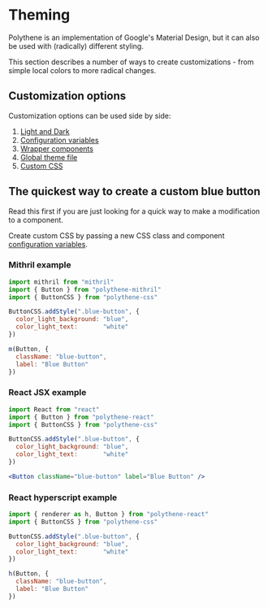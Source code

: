 # Theming

Polythene is an implementation of Google's Material Design, but it can also be used with (radically) different styling.

This section describes a number of ways to create customizations - from simple local colors to more radical changes.


## Customization options

Customization options can be used side by side:

1. [Light and Dark](theming/light-and-dark.md)
1. [Configuration variables](theming/configuration-variables.md)
1. [Wrapper components](theming/wrapper-components.md)
1. [Global theme file](theming/global-theme-file.md)
1. [Custom CSS](theming/custom-css.md)


## The quickest way to create a custom blue button

Read this first if you are just looking for a quick way to make a modification to a component.

Create custom CSS by passing a new CSS class and component [configuration variables](theming/configuration-variables.md).

### Mithril example

~~~javascript
import mithril from "mithril"
import { Button } from "polythene-mithril"
import { ButtonCSS } from "polythene-css"

ButtonCSS.addStyle(".blue-button", {
  color_light_background: "blue",
  color_light_text:       "white"
})

m(Button, {
  className: "blue-button",
  label: "Blue Button"
})
~~~ 

### React JSX example

~~~jsx
import React from "react"
import { Button } from "polythene-react"
import { ButtonCSS } from "polythene-css"

ButtonCSS.addStyle(".blue-button", {
  color_light_background: "blue",
  color_light_text:       "white"
})

<Button className="blue-button" label="Blue Button" />
~~~ 

### React hyperscript example

~~~javascript
import { renderer as h, Button } from "polythene-react"
import { ButtonCSS } from "polythene-css"

ButtonCSS.addStyle(".blue-button", {
  color_light_background: "blue",
  color_light_text:       "white"
})

h(Button, {
  className: "blue-button",
  label: "Blue Button"
})
~~~ 

